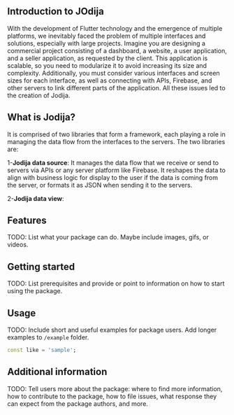 ## Introduction to JOdija

 With the development of Flutter technology and the emergence of multiple platforms, we inevitably faced the problem of multiple interfaces and solutions, especially with large projects. Imagine you are designing a commercial project consisting of a dashboard, a website, a user application, and a seller application, as requested by the client. This application is scalable, so you need to modularize it to avoid increasing its size and complexity. Additionally, you must consider various interfaces and screen sizes for each interface, as well as connecting with APIs, Firebase, and other servers to link different parts of the application. All these issues led to the creation of Jodija.

## What is Jodija? 
It is comprised of two libraries that form a framework, each playing a role in managing the data flow from the interfaces to the servers. The two libraries are:

1-**Jodija data source**: It manages the data flow that we receive or send to servers via APIs or any server platform like Firebase. It reshapes the data to align with business logic for display to the user if the data is coming from the server, or formats it as JSON when sending it to the servers.

2-**Jodija data view**:



## Features

TODO: List what your package can do. Maybe include images, gifs, or videos.

## Getting started

TODO: List prerequisites and provide or point to information on how to
start using the package.

## Usage

TODO: Include short and useful examples for package users. Add longer examples
to `/example` folder.

```dart
const like = 'sample';
```

## Additional information

TODO: Tell users more about the package: where to find more information, how to
contribute to the package, how to file issues, what response they can expect
from the package authors, and more.
